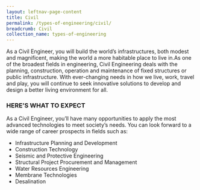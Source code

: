 ```yaml
---
layout: leftnav-page-content
title: Civil
permalink: /types-of-engineering/civil/
breadcrumb: Civil
collection_name: types-of-engineering
---
```


As a Civil Engineer, you will build the world’s infrastructures, both modest and magnificent, making the world a more habitable place to live in.As one of the broadest fields in engineering, Civil Engineering deals with the planning, construction, operation and maintenance of fixed structures or public infrastructure. With ever-changing needs in how we live, work, travel and play, you will continue to seek innovative solutions to develop and design a better living environment for all.

### HERE’S WHAT TO EXPECT

As a Civil Engineer, you’ll have many opportunities to apply the most advanced technologies to meet society’s needs. You can look forward to a wide range of career prospects in fields such as:

- Infrastructure Planning and Development
- Construction Technology
- Seismic and Protective Engineering
- Structural Project Procurement and Management
- Water Resources Engineering
- Membrane Technologies
- Desalination
